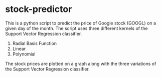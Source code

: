 # stock-predictor
This is a python script to predict the price of Google stock (GOOGL) on a given day of the month. The script uses three different kernels of the Support Vector Regression classifier.
1. Radial Basis Function
2. Linear
3. Polynomial

The stock prices are plotted on a graph along with the three variations of the Support Vector Regression classifier.
